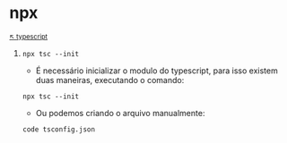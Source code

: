 # npx 

<sub>[:arrow_upper_left: typescript](readme.md)<sub>

1. `npx tsc --init`
    - É necessário inicializar o modulo do typescript, para isso existem duas maneiras, executando o comando:

    `npx tsc --init`
    - Ou podemos criando o arquivo manualmente:

    `code tsconfig.json`



    